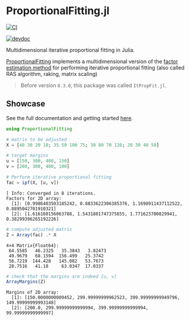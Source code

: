 # ProportionalFitting.jl

[![CI](https://github.com/vankesteren/ProportionalFitting.jl/actions/workflows/CI.yml/badge.svg)](https://github.com/vankesteren/ProportionalFitting.jl/actions/workflows/CI.yml)
<!-- [![stabledoc](https://img.shields.io/badge/docs-stable-blue.svg)](https://vankesteren.github.io/ProportionalFitting.jl/stable) -->
[![devdoc](https://img.shields.io/badge/docs-dev-blue.svg)](https://vankesteren.github.io/ProportionalFitting.jl/dev)

Multidimensional iterative proportional fitting in Julia. 

[ProportionalFitting](https://github.com/vankesteren/ProportionalFitting.jl) implements a multidimensional version of the [factor estimation method](https://en.wikipedia.org/wiki/Iterative_proportional_fitting#Algorithm_2_(factor_estimation)) for performing iterative proportional fitting (also called RAS algorithm, raking, matrix scaling)

> Before version `0.3.0`, this package was called `ItPropFit.jl`.

## Showcase
See the full documentation and getting started [here](https://vankesteren.github.io/ProportionalFitting.jl/).

```julia
using ProportionalFitting

# matrix to be adjusted
X = [40 30 20 10; 35 50 100 75; 30 80 70 120; 20 30 40 50]

# target margins
u = [150, 300, 400, 150]
v = [200, 300, 400, 100]

# Perform iterative proportional fitting
fac = ipf(X, [u, v])
```
```
[ Info: Converged in 8 iterations.
Factors for 2D array:
  [1]: [0.9986403503185242, 0.8833622306385376, 1.1698911437112522, 0.8895042701910321]
  [2]: [1.616160156063788, 1.5431801747375655, 1.771623700829941, 0.38299396265192226]
```
```julia
# compute adjusted matrix
Z = Array(fac) .* X
```
```
4×4 Matrix{Float64}:
 64.5585   46.2325   35.3843   3.82473
 49.9679   68.1594  156.499   25.3742
 56.7219  144.428   145.082   53.7673
 28.7516   41.18     63.0347  17.0337
```
```julia
# check that the margins are indeed [u, v]
ArrayMargins(Z)
```
```
Margins of 2D array:
  [1]: [150.0000000009452, 299.99999999962523, 399.99999999949796, 149.99999999993148]
  [2]: [200.0, 299.99999999999994, 399.99999999999994, 99.99999999999997]
```
